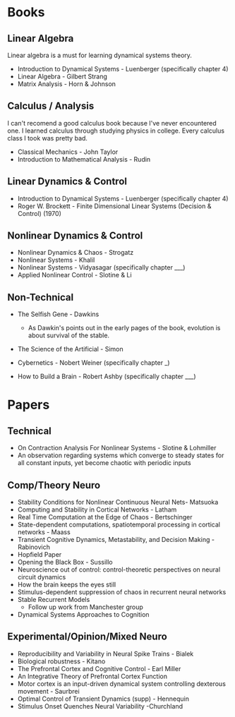 # Books

## Linear Algebra 

Linear algebra is a must for learning dynamical systems theory.

* Introduction to Dynamical Systems - Luenberger (specifically chapter 4)
* Linear Algebra - Gilbert Strang 
* Matrix Analysis - Horn & Johnson

## Calculus / Analysis
I can't recomend a good calculus book because I've never encountered one. I learned calculus through studying physics in college. Every calculus class I took was pretty bad. 

* Classical Mechanics - John Taylor
* Introduction to Mathematical Analysis - Rudin

## Linear Dynamics & Control

* Introduction to Dynamical Systems - Luenberger (specifically chapter 4)
* Roger W. Brockett - Finite Dimensional Linear Systems (Decision & Control) (1970)

## Nonlinear Dynamics & Control

* Nonlinear Dynamics & Chaos - Strogatz
* Nonlinear Systems - Khalil
* Nonlinear Systems - Vidyasagar (specifically chapter ___)
* Applied Nonlinear Control - Slotine & Li 

## Non-Technical  

* The Selfish Gene - Dawkins 
  * As Dawkin's points out in the early pages of the book, evolution is about survival of the stable. 

* The Science of the Artificial - Simon

* Cybernetics - Nobert Weiner (specifically chapter _)

* How to Build a Brain - Robert Ashby (specifically chapter ___)

# Papers

## Technical
* On Contraction Analysis For Nonlinear Systems - Slotine & Lohmiller 
* An observation regarding systems which converge to steady states for all constant inputs, yet become chaotic with periodic inputs

## Comp/Theory Neuro
* Stability Conditions for Nonlinear Continuous Neural Nets- Matsuoka
* Computing and Stability in Cortical Networks - Latham
* Real Time Computation at the Edge of Chaos - Bertschinger
* State-dependent computations, spatiotemporal processing in cortical networks - Maass
* Transient Cognitive Dynamics, Metastability, and Decision Making - Rabinovich
* Hopfield Paper
* Opening the Black Box - Sussillo 
* Neuroscience out of control: control-theoretic perspectives on neural circuit dynamics
* How the brain keeps the eyes still
* Stimulus-dependent suppression of chaos in recurrent neural networks
* Stable Recurrent Models
    * Follow up work from Manchester group
* Dynamical Systems Approaches to Cognition


## Experimental/Opinion/Mixed Neuro
* Reproducibility and Variability in Neural Spike Trains - Bialek
* Biological robustness - Kitano
* The Prefrontal Cortex and Cognitive Control - Earl Miller
* An Integrative Theory of Prefrontal Cortex Function
* Motor cortex is an input-driven dynamical system controlling dexterous movement - Saurbrei
* Optimal Control of Transient Dynamics (supp) - Hennequin
* Stimulus Onset Quenches Neural Variability -Churchland







